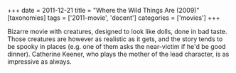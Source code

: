 +++
date = 2011-12-21
title = "Where the Wild Things Are (2009)"
[taxonomies]
tags = ['2011-movie', 'decent']
categories = ['movies']
+++

Bizarre movie with creatures, designed to look like dolls, done in bad
taste. Those creatures are however as realistic as it gets, and the
story tends to be spooky in places (e.g. one of them asks the
near-victim if he'd be good dinner). Catherine Keener, who plays the
mother of the lead character, is as impressive as always.
